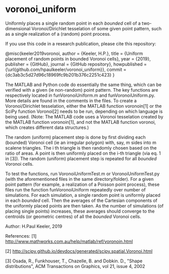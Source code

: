 # voronoi_uniform
Uniformly places a single random point in each *bounded* cell of a two-dimensional Voronoi/Dirichlet tesselation of some given point pattern, such as a single realization of a (random) point process. 

If you use this code in a research publication, please cite this repository:

@misc{keeler2019voronoi,
author = {Keeler, H.P.},
title = {Uniform placement of random points in bounded Voronoi cells},
year = {2019},
publisher = {GitHub},
journal = {GitHub repository},
howpublished = {\url{github.com/hpaulkeeler/voronoi_uniform}},
commit = {dc3ab3c5d27d96c18969fc9b201b376c2251c423}
}

The MATLAB and Python code do essentially the same thing, which can be verified with a given (ie non-random) point pattern. The key functions are respectively located in funVoronoiUniform.m and funVoronoiUniform.py. More details are found in the comments in  the files. To create a Voronoi/Dirichlet tesselation, either the MATLAB function voronoin[1] or the SciPy function Voronoi[2] needs to be run, depending on which language is being used. (Note: The MATLAB code uses a Voronoi tesselation created by the MATLAB function voronoin[1], and not the MATLAB function voronoi, which creates different data structures.)

The random (uniform) placement step is done by first dividing each (bounded) Voronoi cell (ie an irregular polygon) with, say, m sides into m scalene triangles. The i th triangle is then randomly chosen based on the ratio of areas. A point is then uniformly placed on the i-th triangle (via eq. 1 in [3]). The random (uniform) placement step is repeated for all *bounded* Voronoi cells.

To test the functions, run VoronoiUniformTest.m or VoronoiUniformTest.py (with the aforementioned files in the same directory/folder). For a given point pattern (for example, a realization of a Poisson point process), these files run the function funVoronoiUniform repeatedly over number of simulations. For each simulation, a single random  point is uniformly placed in each *bounded* cell. Then the averages  of the Cartesian components of the uniformly placed points are then taken.  As the number of simulations (of placing single points) increases, these averages should converge to the centroids (or geometric centres) of all the *bounded* Voronoi cells.

Author: H.Paul Keeler, 2019 

References:
[1] http://www.mathworks.com.au/help/matlab/ref/voronoin.html

[2]  http://scipy.github.io/devdocs/generated/scipy.spatial.Voronoi.html

[3] Osada, R., Funkhouser, T., Chazelle, B. and Dobkin. D., "Shape distributions", ACM Transactions on Graphics, vol 21, issue 4,
 2002
